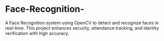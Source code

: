 # Face-Recognition-
A Face Recognition system using OpenCV to detect and recognize faces in real-time. This project enhances security, attendance tracking, and identity verification with high accuracy.
